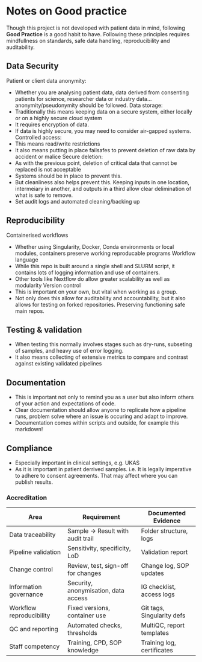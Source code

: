 # Notes on Good practice
Though this project is not developed with patient data in mind, following **Good Practice** is a good habit to have. 
Following these principles requires mindfullness on standards, safe data handling, reproducibility and auditability.

## Data Security
Patient or client data anonymity:
+ Whether you are analysing patient data, data derived from consenting patients for science, researcher data or industry data... anonymity/pseudonymity should be followed.
Data storage:
+ Traditionally this means keeping data on a secure system, either locally or on a highly secure cloud system
+ It requires encryption of data.
+ If data is highly secure, you may need to consider air-gapped systems.
Controlled access:
+ This means read/write restrictions
+ It also means putting in place failsafes to prevent deletion of raw data by accident or malice
Secure deletion:
+ As with the previous point, deletion of critical data that cannot be replaced is not acceptable
+ Systems should be in place to prevent this.
+ But cleanliness also helps prevent this. Keeping inputs in one location, intermeiary in another, and outputs in a third allow clear delimination of what is safe to remove.
+ Set audit logs and automated cleaning/backing up

## Reproducibility
Containerised workflows
+ Whether using Singularity, Docker, Conda environments or local modules, containers preserve working reproducable programs
Workflow language
+ While this repo is built around a single shell and SLURM script, it contains lots of logging information and use of containers.
+ Other tools like Nextflow do allow greater scalability as well as modularity
Version control
+ This is important on your own, but vital when working as a group.
+ Not only does this allow for auditability and accountability, but it also allows for testing on forked repositories. Preserving functioning safe main repos.

## Testing & validation
+ When testing this normally involves stages such as dry-runs, subseting of samples, and heavy use of error logging.
+ It also means collecting of extensive metrics to compare and contrast against existing validated pipelines

## Documentation
+ This is important not only to remind you as a user but also inform others of your action and expectations of code.
+ Clear documentation should allow anyone to replicate how a pipeline runs, problem solve where an issue is occuring and adapt to improve.
+ Documentation comes within scripts and outside, for example this markdown!

## Compliance
+ Especially important in clinical settings, e.g. UKAS
+ As it is important in patient derrived samples. i.e. It is legally imperative to adhere to consent agreements. That may affect where you can publish results.

### Accreditation

| **Area**                 | **Requirement**                      | **Documented Evidence**    |
|--------------------------|--------------------------------------|----------------------------|
| Data traceability        | Sample → Result with audit trail     | Folder structure, logs     |
| Pipeline validation      | Sensitivity, specificity, LoD        | Validation report          |
| Change control           | Review, test, sign-off for changes   | Change log, SOP updates    |
| Information governance   | Security, anonymisation, data access | IG checklist, access logs  |
| Workflow reproducibility | Fixed versions, container use        | Git tags, Singularity defs |
| QC and reporting         | Automated checks, thresholds         | MultiQC, report templates  |
| Staff competency         | Training, CPD, SOP knowledge         | Training log, certificates |

